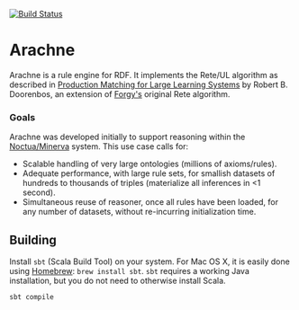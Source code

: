 [![Build Status](https://travis-ci.org/balhoff/arachne.svg?branch=master)](https://travis-ci.org/balhoff/arachne)

# Arachne

Arachne is a rule engine for RDF. It implements the Rete/UL algorithm as described in [Production Matching for Large Learning Systems](http://reports-archive.adm.cs.cmu.edu/anon/1995/CMU-CS-95-113.pdf) by Robert B. Doorenbos, an extension of [Forgy's](http://dx.doi.org/10.1016/0004-3702%2882%2990020-0) original Rete algorithm.

### Goals
Arachne was developed initially to support reasoning within the [Noctua/Minerva](https://github.com/geneontology/noctua) system. This use case calls for:
* Scalable handling of very large ontologies (millions of axioms/rules).
* Adequate performance, with large rule sets, for smallish datasets of hundreds to thousands of triples (materialize all inferences in <1 second).
* Simultaneous reuse of reasoner, once all rules have been loaded, for any number of datasets, without re-incurring initialization time.

## Building

Install `sbt` (Scala Build Tool) on your system. For Mac OS X, it is easily done using [Homebrew](http://brew.sh):  `brew install sbt`. `sbt` requires a working Java installation, but you do not need to otherwise install Scala.

`sbt compile`

